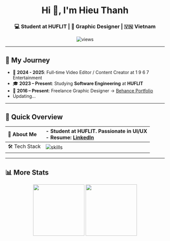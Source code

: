 <h1 align="center">Hi 👋, I'm Hieu Thanh</h1>
<h3 align="center">💻 Student at HUFLIT | 🎨 Graphic Designer | 🇻🇳 Vietnam</h3>

<p align="center">
  <img src="https://komarev.com/ghpvc/?username=hieuthanh1209&label=Profile%20views&color=0e75b6&style=flat" alt="views"/>
</p>

---

## 🚀 My Journey  
- 📸 **2024 - 2025**: Full-time Video Editor / Content Creator at 1 9 6 7 Entertainment
- 🎓 **2023 – Present**: Studying **Software Engineering** at **HUFLIT**
- 🎨 **2016 – Present**: Freelance Graphic Designer → [Behance Portfolio](https://www.behance.net/thanhhieu0051)
-  Updating...

---

## 📌 Quick Overview  
| 🎯 About Me | - Student at HUFLIT. Passionate in UI/UX <br> - Resume: [LinkedIn](https://www.linkedin.com/in/thanhhieu5100/) |
|:-------------|:--------------|
| 🛠 Tech Stack | ![skills](https://skillicons.dev/icons?i=html,css,js,cs,dotnet,nodejs,mysql,mongodb,firebase,git,docker,figma,ps,ai) |
---

## 📊 More Stats  

<p align="center">
  <img src="https://github-readme-stats.vercel.app/api/top-langs?username=hieuthanh1209&layout=compact&theme=light&hide_border=true" height="162"/>
  <img src="https://github-readme-stats.vercel.app/api?username=hieuthanh1209&show_icons=true&theme=light&hide_border=true" height="162"/>
</p>
